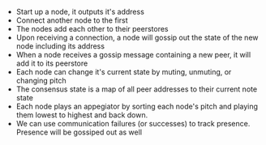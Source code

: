 * Start up a node, it outputs it's address
* Connect another node to the first
* The nodes add each other to their peerstores
* Upon receiving a connection, a node will gossip out the state of the new node including its address
* When a node receives a gossip message containing a new peer, it will add it to its peerstore
* Each node can change it's current state by muting, unmuting, or changing pitch
* The consensus state is a map of all peer addresses to their current note state
* Each node plays an appegiator by sorting each node's pitch and playing them lowest to highest and back down.
* We can use communication failures (or successes) to track presence. Presence will be gossiped out as well
